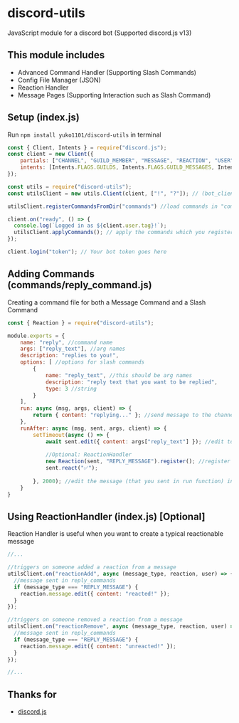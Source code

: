 # discord-utils
JavaScript module for a discord bot (Supported discord.js v13)

## This module includes
 - Advanced Command Handler (Supporting Slash Commands)
 - Config File Manager (JSON)
 - Reaction Handler
 - Message Pages (Supporting Interaction such as Slash Command)

## Setup (index.js)
Run `npm install yuko1101/discord-utils` in terminal

``` js
const { Client, Intents } = require("discord.js");
const client = new Client({
    partials: ["CHANNEL", "GUILD_MEMBER", "MESSAGE", "REACTION", "USER"],
    intents: [Intents.FLAGS.GUILDS, Intents.FLAGS.GUILD_MESSAGES, Intents.FLAGS.GUILD_MESSAGE_REACTIONS]
});

const utils = require("discord-utils");
const utilsClient = new utils.Client(client, ["!", "?"]); // (bot_client, prefixes, guildId?, debugMode?)

utilsClient.registerCommandsFromDir("commands") //load commands in "commands" folder

client.on("ready", () => {
  console.log(`Logged in as ${client.user.tag}!`);
  utilsClient.applyCommands(); // apply the commands which you registered
});

client.login("token"); // Your bot token goes here
```
## Adding Commands (commands/reply_command.js)
Creating a command file for both a Message Command and a Slash Command

``` js
const { Reaction } = require("discord-utils");

module.exports = {
    name: "reply", //command name
    args: ["reply_text"], //arg names
    description: "replies to you!",
    options: [ //options for slash commands
        {
            name: "reply_text", //this should be arg names
            description: "reply text that you want to be replied", 
            type: 3 //string
        }
    ],
    run: async (msg, args, client) => {
        return { content: "replying..." }; //send message to the channel
    },
    runAfter: async (msg, sent, args, client) => {
        setTimeout(async () => {
            await sent.edit({ content: args["reply_text"] }); //edit to reply_text
            
            //Optional: ReactionHandler
            new Reaction(sent, "REPLY_MESSAGE").register(); //register sent message as a reactionable message, message type = "REPLY_MESSAGE"
            sent.react("✅");
            
        }, 2000); //edit the message (that you sent in run function) in 2sec
    }
}
```

## Using ReactionHandler (index.js) [Optional]
Reaction Handler is useful when you want to create
a typical reactionable message

```js
//...

//triggers on someone added a reaction from a message
utilsClient.on("reactionAdd", async (message_type, reaction, user) => {
  //message sent in reply_commands
  if (message_type === "REPLY_MESSAGE") {
    reaction.message.edit({ content: "reacted!" });
  }
});

//triggers on someone removed a reaction from a message
utilsClient.on("reactionRemove", async (message_type, reaction, user) => {
  //message sent in reply_commands
  if (message_type === "REPLY_MESSAGE") {
    reaction.message.edit({ content: "unreacted!" });
  }
});

//...
```


## Thanks for
  - [discord.js](https://github.com/discordjs/discord.js)

